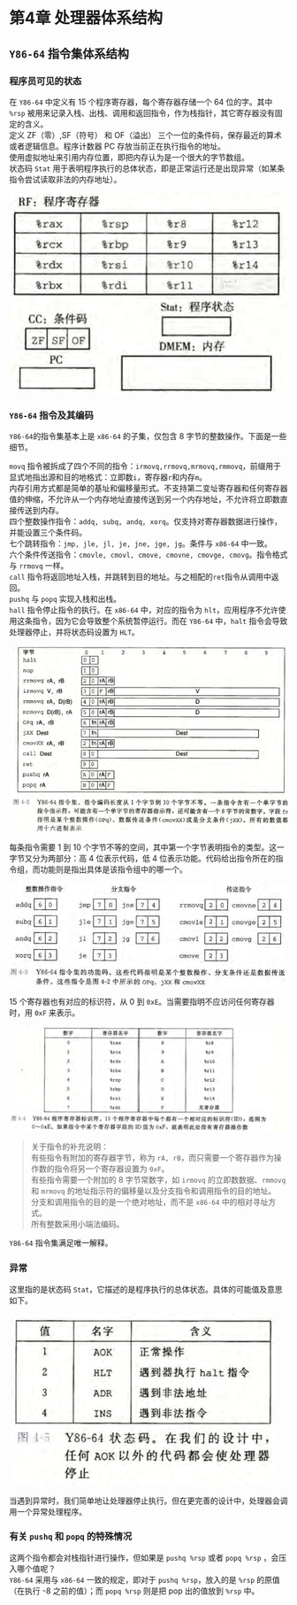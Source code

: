 # 第4章 处理器体系结构

## `Y86-64` 指令集体系结构
### 程序员可见的状态
在 `Y86-64` 中定义有 15 个程序寄存器，每个寄存器存储一个 64 位的字。其中 `%rsp` 被用来记录入栈、出栈、调用和返回指令，作为栈指针，其它寄存器没有固定的含义。  
定义 ZF（零）,SF（符号） 和 OF（溢出） 三个一位的条件码，保存最近的算术或者逻辑信息。程序计数器 PC 存放当前正在执行指令的地址。  
使用虚拟地址来引用内存位置，即把内存认为是一个很大的字节数组。  
状态码 `Stat` 用于表明程序执行的总体状态，即是正常运行还是出现异常（如某条指令尝试读取非法的内存地址）。

![程序员可见状态](_v_images/20211004224955526_20686.png)

### `Y86-64` 指令及其编码
`Y86-64`的指令集基本上是 `x86-64` 的子集，仅包含 8 字节的整数操作。下面是一些细节。

`movq` 指令被拆成了四个不同的指令：`irmovq,rrmovq,mrmovq,rmmovq`，前缀用于显式地指出源和目的地格式：立即数`i`，寄存器`r`和内存`m`。  
内存引用方式都是简单的基址和偏移量形式。不支持第二变址寄存器和任何寄存器值的伸缩，不允许从一个内存地址直接传送到另一个内存地址，不允许将立即数直接传送到内存。  
四个整数操作指令：`addq, subq, andq, xorq`。仅支持对寄存器数据进行操作，并能设置三个条件码。  
七个跳转指令：`jmp, jle, jl, je, jne, jge, jg`。条件与 `x86-64` 中一致。  
六个条件传送指令：`cmovle, cmovl, cmove, cmovne, cmovge, cmovg`。指令格式与 `rrmovq` 一样。  
`call` 指令将返回地址入栈，并跳转到目的地址。与之相配的`ret`指令从调用中返回。  
`pushq` 与 `popq` 实现入栈和出栈。  
`hall` 指令停止指令的执行。在 `x86-64` 中，对应的指令为 `hlt`，应用程序不允许使用这条指令，因为它会导致整个系统暂停运行。而在 `Y86-64` 中，`halt` 指令会导致处理器停止，并将状态码设置为 `HLT`。

![指令集](_v_images/20211004225427046_12551.png)

每条指令需要 1 到 10 个字节不等的空间，其中第一个字节表明指令的类型。这一字节又分为两部分：高 4 位表示代码，低 4 位表示功能。代码给出指令所在的指令组，而功能则是指出具体是该指令组中的哪一个。

![功能码](_v_images/20211004230145541_15553.png)

15 个寄存器也有对应的标识符，从 0 到 `0xE`。当需要指明不应访问任何寄存器时，用 `0xF` 来表示。

![寄存器](_v_images/20211004230405432_4632.png)

> 关于指令的补充说明：  
> 有些指令有附加的寄存器字节，称为 `rA, rB`，而只需要一个寄存器作为操作数的指令将另一个寄存器设置为 `0xF`。  
> 有些指令需要一个附加的 8 字节常数字，如 `irmovq` 的立即数数据、`rmmovq` 和 `mrmovq` 的地址指示符的偏移量以及分支指令和调用指令的目的地址。  
> 分支和调用指令的目的是一个绝对地址，而不是 `x86-64` 中的相对寻址方式。  
> 所有整数采用小端法编码。

`Y86-64` 指令集满足唯一解释。

### 异常
这里指的是状态码 `Stat`，它描述的是程序执行的总体状态。具体的可能值及意思如下。

![状态码](_v_images/20211005221658404_14700.png)

当遇到异常时，我们简单地让处理器停止执行。但在更完善的设计中，处理器会调用一个异常处理程序。

### 有关 `pushq` 和 `popq` 的特殊情况
这两个指令都会对栈指针进行操作，但如果是 `pushq %rsp` 或者 `popq %rsp` ，会压入哪个值呢？  
`Y86-64` 采用与 `x86-64` 一致的规定，即对于 `pushq %rsp`，放入的是 `%rsp` 的原值（在执行 -8 之前的值）；而 `popq %rsp` 则是把 pop 出的值放到 `%rsp` 中。